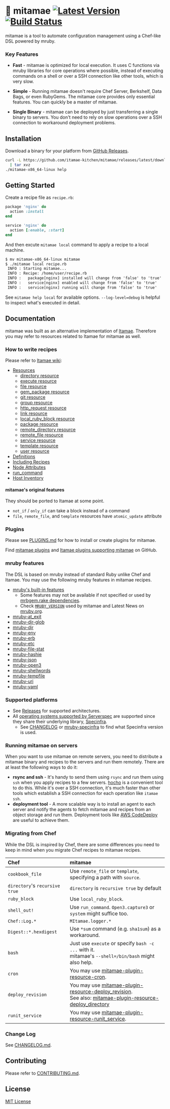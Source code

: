 # :sushi: mitamae [![Latest Version](https://img.shields.io/github/v/release/itamae-kitchen/mitamae)](https://github.com/itamae-kitchen/mitamae/releases) [![Build Status](https://github.com/itamae-kitchen/mitamae/workflows/build/badge.svg?branch=master)](https://github.com/itamae-kitchen/mitamae/actions?query=workflow%3Abuild)

mitamae is a tool to automate configuration management using a Chef-like DSL powered by mruby.

### Key Features

* **Fast** -
  mitamae is optimized for local execution. It uses C functions via mruby libraries for core operations where possible,
  instead of executing commands on a shell or over a SSH connection like other tools, which is very slow.

* **Simple** -
  Running mitamae doesn't require Chef Server, Berkshelf, Data Bags, or even RubyGems.
  The mitamae core provides only essential features. You can quickly be a master of mitamae.

* **Single Binary** -
  mitamae can be deployed by just transferring a single binary to servers.
  You don't need to rely on slow operations over a SSH connection to workaround deployment problems.

## Installation

Download a binary for your platform from [GitHub Releases](https://github.com/itamae-kitchen/mitamae/releases).

```bash
curl -L https://github.com/itamae-kitchen/mitamae/releases/latest/download/mitamae-x86_64-linux.tar.gz \
  | tar xvz
./mitamae-x86_64-linux help
```

## Getting Started

Create a recipe file as `recipe.rb`:

```rb
package 'nginx' do
  action :install
end

service 'nginx' do
  action [:enable, :start]
end
```

And then excute `mitamae local` command to apply a recipe to a local machine.

```diff
$ mv mitamae-x86_64-linux mitamae
$ ./mitamae local recipe.rb
 INFO : Starting mitamae...
 INFO : Recipe: /home/user/recipe.rb
 INFO :   package[nginx] installed will change from 'false' to 'true'
 INFO :   service[nginx] enabled will change from 'false' to 'true'
 INFO :   service[nginx] running will change from 'false' to 'true'
```

See `mitamae help local` for available options. `--log-level=debug` is helpful to inspect what's executed in detail.

## Documentation

mitamae was built as an alternative implementation of [Itamae](https://github.com/itamae-kitchen/itamae).
Therefore you may refer to resources related to Itamae for mitamae as well.

### How to write recipes

Please refer to [Itamae wiki](https://github.com/itamae-kitchen/itamae/wiki):

* [Resources](https://github.com/itamae-kitchen/itamae/wiki/Resources)
  - [directory resource](https://github.com/itamae-kitchen/itamae/wiki/directory-resource)
  - [execute resource](https://github.com/itamae-kitchen/itamae/wiki/execute-resource)
  - [file resource](https://github.com/itamae-kitchen/itamae/wiki/file-resource)
  - [gem\_package resource](https://github.com/itamae-kitchen/itamae/wiki/gem_package-resource)
  - [git resource](https://github.com/itamae-kitchen/itamae/wiki/git-resource)
  - [group resource](https://github.com/itamae-kitchen/itamae/wiki/group-resource)
  - [http\_request resource](https://github.com/itamae-kitchen/itamae/wiki/http_request-resource)
  - [link resource](https://github.com/itamae-kitchen/itamae/wiki/link-resource)
  - [local\_ruby\_block resource](https://github.com/itamae-kitchen/itamae/wiki/local_ruby_block-resource)
  - [package resource](https://github.com/itamae-kitchen/itamae/wiki/package-resource)
  - [remote\_directory resource](https://github.com/itamae-kitchen/itamae/wiki/remote_directory-resource)
  - [remote\_file resource](https://github.com/itamae-kitchen/itamae/wiki/remote_file-resource)
  - [service resource](https://github.com/itamae-kitchen/itamae/wiki/service-resource)
  - [template resource](https://github.com/itamae-kitchen/itamae/wiki/template-resource)
  - [user resource](https://github.com/itamae-kitchen/itamae/wiki/user-resource)
* [Definitions](https://github.com/itamae-kitchen/itamae/wiki/Definitions)
* [Including Recipes](https://github.com/itamae-kitchen/itamae/wiki/Including-Recipes)
* [Node Attributes](https://github.com/itamae-kitchen/itamae/wiki/Node-Attributes)
* [run\_command](https://github.com/itamae-kitchen/itamae/wiki/run_command)
* [Host Inventory](https://serverspec.org/host_inventory.html)

#### mitamae's original features

They should be ported to Itamae at some point.

* `not_if` / `only_if` can take a block instead of a command
* `file`, `remote_file`, and `template` resources have `atomic_update` attribute

### Plugins

Please see [PLUGINS.md](./PLUGINS.md) for how to install or create plugins for mitamae.

Find [mitamae plugins](https://github.com/search?q=mitamae-plugin) and
[Itamae plugins supporting mitamae](https://github.com/search?q=itamae-plugin+mitamae) on GitHub.

### mruby features

The DSL is based on mruby instead of standard Ruby unlike Chef and Itamae.
You may use the following mruby features in mitamae recipes.

* [mruby's built-in features](http://mruby.org/docs/api/)
  * Some features may not be available if not specified or used by
    [mrbgem.rake dependencies](https://github.com/itamae-kitchen/mitamae/blob/master/mrbgem.rake).
  * Check [`MRUBY_VERSION`](https://github.com/itamae-kitchen/mitamae/blob/master/Rakefile) used by mitamae
    and Latest News on [mruby.org](http://mruby.org/).
* [mruby-at\_exit](https://github.com/ksss/mruby-at_exit)
* [mruby-dir-glob](https://github.com/gromnitsky/mruby-dir-glob)
* [mruby-dir](https://github.com/iij/mruby-dir)
* [mruby-env](https://github.com/iij/mruby-env)
* [mruby-erb](https://github.com/k0kubun/mruby-erb)
* [mruby-etc](https://github.com/eagletmt/mruby-etc)
* [mruby-file-stat](https://github.com/ksss/mruby-file-stat)
* [mruby-hashie](https://github.com/k0kubun/mruby-hashie)
* [mruby-json](https://github.com/mattn/mruby-json)
* [mruby-open3](https://github.com/k0kubun/mruby-open3)
* [mruby-shellwords](https://github.com/k0kubun/mruby-shellwords)
* [mruby-tempfile](https://github.com/iij/mruby-tempfile)
* [mruby-uri](https://github.com/zzak/mruby-uri)
* [mruby-yaml](https://github.com/mrbgems/mruby-yaml)

### Supported platforms

* See [Releases](https://github.com/itamae-kitchen/mitamae/releases) for supported architectures.
* All [operating systems supported by Serverspec](https://serverspec.org/tutorial.html#multi_os_support)
  are supported since they share their underlying library, [Specinfra](https://github.com/mizzy/specinfra).
  * See [CHANGELOG](./CHANGELOG.md) or [mruby-specinfra](https://github.com/itamae-kitchen/mruby-specinfra) to find what Specinfra version is used.

### Running mitamae on servers

When you want to use mitamae on remote servers, you need to distribute a mitamae binary
and recipes to the servers and run them remotely. There are at least the following ways to do it:

* **rsync and ssh** -
  It's handy to send them using `rsync` and run them using `ssh` when you apply recipes to a few servers.
  [hocho](https://github.com/sorah/hocho) is a convenient tool to do this. While it's over a SSH connection,
  it's much faster than other tools which establish a SSH connection for each operation like `itamae ssh`.
* **deployment tool** -
  A more scalable way is to install an agent to each server and notify the agents to fetch mitamae
  and recipes from an object storage and run them.
  Deployment tools like [AWS CodeDeploy](https://aws.amazon.com/codedeploy/) are useful to achieve them.

### Migrating from Chef

While the DSL is inspired by Chef, there are some differences you need to keep in mind
when you migrate Chef recipes to mitamae recipes.

| Chef | mitamae |
|:-----|:--------|
| `cookbook_file` | Use `remote_file` or `template`, specifying a path with `source`. |
| `directory`'s `recursive true` | `directory` is `recursive true` by default |
| `ruby_block` | Use `local_ruby_block`. |
| `shell_out!` | Use `run_command`. `Open3.capture3` or `system` might suffice too. |
| `Chef::Log.*` | `MItamae.logger.*` |
| `Digest::*.hexdigest` | Use `*sum` command (e.g. `sha1sum`) as a workaround. |
| `bash` | Just use `execute` or specify `bash -c ...` with it. <br> mitamae's `--shell=/bin/bash` might also help. |
| `cron` | You may use [mitamae-plugin-resource-cron](https://github.com/k0kubun/mitamae-plugin-resource-cron). |
| `deploy_revision` | You may use [mitamae-plugin-resource-deploy\_revision](https://github.com/k0kubun/mitamae-plugin-resource-deploy_revision). <br> See also: [mitamae-plugin-resource-deploy\_directory](https://github.com/k0kubun/mitamae-plugin-resource-deploy_directory)|
| `runit_service` | You may use [mitamae-plugin-resource-runit\_service](https://github.com/k0kubun/mitamae-plugin-resource-runit_service). |

### Change Log

See [CHANGELOG.md](./CHANGELOG.md).

## Contributing

Please refer to [CONTRIBUTING.md](./CONTRIBUTING.md).

## License

[MIT License](./LICENSE)
